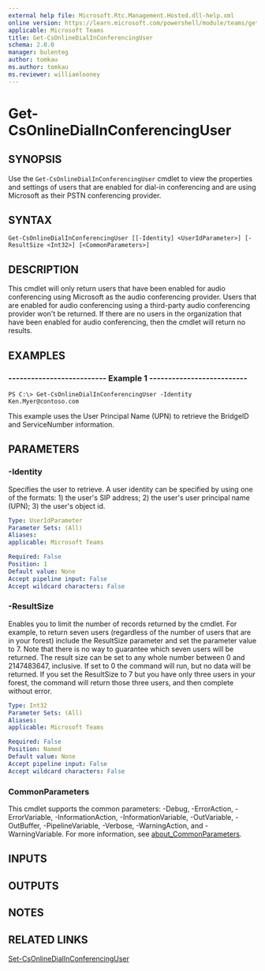 ```yaml
---
external help file: Microsoft.Rtc.Management.Hosted.dll-help.xml
online version: https://learn.microsoft.com/powershell/module/teams/get-csonlinedialinconferencinguser
applicable: Microsoft Teams
title: Get-CsOnlineDialInConferencingUser
schema: 2.0.0
manager: bulenteg
author: tomkau
ms.author: tomkau
ms.reviewer: williamlooney
---
```


# Get-CsOnlineDialInConferencingUser

## SYNOPSIS
Use the `Get-CsOnlineDialInConferencingUser` cmdlet to view the properties and settings of users that are enabled for dial-in conferencing and are using Microsoft as their PSTN conferencing provider.

## SYNTAX

```
Get-CsOnlineDialInConferencingUser [[-Identity] <UserIdParameter>] [-ResultSize <Int32>] [<CommonParameters>]
```

## DESCRIPTION
This cmdlet will only return users that have been enabled for audio conferencing using Microsoft as the audio conferencing provider.
Users that are enabled for audio conferencing using a third-party audio conferencing provider won't be returned.
If there are no users in the organization that have been enabled for audio conferencing, then the cmdlet will return no results.

## EXAMPLES

### -------------------------- Example 1 --------------------------
```
PS C:\> Get-CsOnlineDialInConferencingUser -Identity Ken.Myer@contoso.com
```

This example uses the User Principal Name (UPN) to retrieve the BridgeID and ServiceNumber information.

## PARAMETERS

### -Identity
Specifies the user to retrieve.
A user identity can be specified by using one of the formats: 1) the user's SIP address; 2) the user's user principal name (UPN); 3) the user's object id.

```yaml
Type: UserIdParameter
Parameter Sets: (All)
Aliases:
applicable: Microsoft Teams

Required: False
Position: 1
Default value: None
Accept pipeline input: False
Accept wildcard characters: False
```

### -ResultSize
Enables you to limit the number of records returned by the cmdlet.
For example, to return seven users (regardless of the number of users that are in your forest) include the ResultSize parameter and set the parameter value to 7.
Note that there is no way to guarantee which seven users will be returned.
The result size can be set to any whole number between 0 and 2147483647, inclusive.
If set to 0 the command will run, but no data will be returned.
If you set the ResultSize to 7 but you have only three users in your forest, the command will return those three users, and then complete without error.

```yaml
Type: Int32
Parameter Sets: (All)
Aliases:
applicable: Microsoft Teams

Required: False
Position: Named
Default value: None
Accept pipeline input: False
Accept wildcard characters: False
```

### CommonParameters

This cmdlet supports the common parameters: -Debug, -ErrorAction, -ErrorVariable, -InformationAction, -InformationVariable, -OutVariable, -OutBuffer, -PipelineVariable, -Verbose, -WarningAction, and -WarningVariable. For more information, see [about_CommonParameters](https://go.microsoft.com/fwlink/?LinkID=113216).

## INPUTS

## OUTPUTS

## NOTES

## RELATED LINKS

[Set-CsOnlineDialInConferencingUser](https://learn.microsoft.com/powershell/module/teams/set-csonlinedialinconferencinguser)
